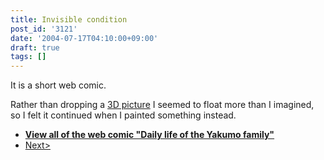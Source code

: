 ```yaml
---
title: Invisible condition
post_id: '3121'
date: '2004-07-17T04:10:00+09:00'
draft: true
tags: []
---
```


It is a short web comic.

Rather than dropping a [3D picture](https://danmaq.com/3120) I seemed to float more than I imagined, so I felt it continued when I painted something instead.

*   **[View all of the web comic "Daily life of the Yakumo family"](https://danmaq.com/tag/yakumo-family?order=ASC)**
*   [Next>](https://danmaq.com/3122)
